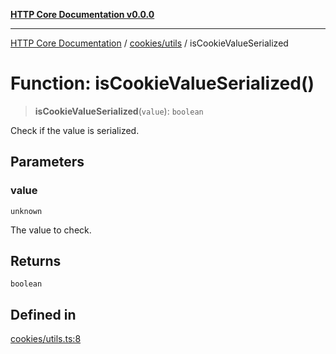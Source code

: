 [**HTTP Core Documentation v0.0.0**](../../../README.md)

***

[HTTP Core Documentation](../../../modules.md) / [cookies/utils](../README.md) / isCookieValueSerialized

# Function: isCookieValueSerialized()

> **isCookieValueSerialized**(`value`): `boolean`

Check if the value is serialized.

## Parameters

### value

`unknown`

The value to check.

## Returns

`boolean`

## Defined in

[cookies/utils.ts:8](https://github.com/stonemjs/http-core/blob/24dd4b3f1e59fc19fb65fa5316121fe4b68e4f41/src/cookies/utils.ts#L8)
